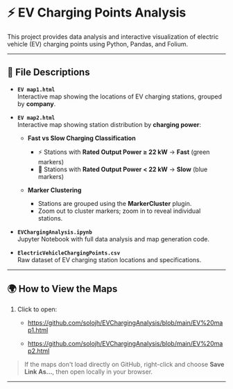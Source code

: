 # ⚡ EV Charging Points Analysis

This project provides data analysis and interactive visualization of electric vehicle (EV) charging points using Python, Pandas, and Folium.

---

## 📁 File Descriptions

- **`EV map1.html`**  
  Interactive map showing the locations of EV charging stations, grouped by **company**.

- **`EV map2.html`**  
  Interactive map showing station distribution by **charging power**:

  - **Fast vs Slow Charging Classification**
    - ⚡ Stations with **Rated Output Power ≥ 22 kW** → **Fast** (green markers)
    - 🔌 Stations with **Rated Output Power < 22 kW** → **Slow** (blue markers)

  - **Marker Clustering**
    - Stations are grouped using the **MarkerCluster** plugin.
    - Zoom out to cluster markers; zoom in to reveal individual stations.

- **`EVChargingAnalysis.ipynb`**  
  Jupyter Notebook with full data analysis and map generation code.

- **`ElectricVehicleChargingPoints.csv`**  
  Raw dataset of EV charging station locations and specifications.

---

## 🌍 How to View the Maps

1. Click to open:
   - https://github.com/solojh/EVChargingAnalysis/blob/main/EV%20map1.html

   - https://github.com/solojh/EVChargingAnalysis/blob/main/EV%20map2.html


> If the maps don't load directly on GitHub, right-click and choose **Save Link As...**, then open locally in your browser.

---
